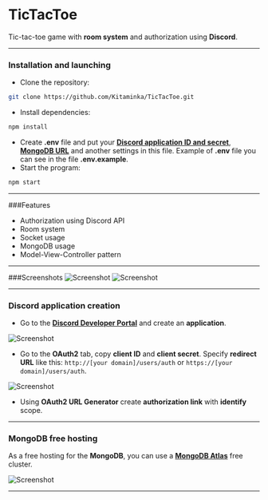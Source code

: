 # TicTacToe
Tic-tac-toe game with **room system** and authorization using **Discord**.
___
### Installation and launching
- Clone the repository:
```bash
git clone https://github.com/Kitaminka/TicTacToe.git
```
- Install dependencies:
```bash
npm install
```
- Create **.env** file and put your [**Discord application ID and secret**](#discord-application-creation), [**MongoDB URL**](#mongodb-free-hosting) and another settings in this file. Example of **.env** file you can see in the file **.env.example**.
- Start the program:
```bash
npm start
```
___
###Features
- Authorization using Discord API
- Room system
- Socket usage
- MongoDB usage
- Model-View-Controller pattern
___
###Screenshots
![Screenshot](https://i.imgur.com/GhvXqfl.png)
![Screenshot](https://i.imgur.com/LdEiWJC.png)
___
### Discord application creation
- Go to the [**Discord Developer Portal**](https://discord.com/developers/applications) and create an **application**.

![Screenshot](https://i.imgur.com/wpxEvSK.png)
- Go to the **OAuth2** tab, copy **client ID** and **client secret**. Specify **redirect URL** like this: `http://[your domain]/users/auth` or `https://[your domain]/users/auth`.

![Screenshot](https://i.imgur.com/Jfpi7dk.png)
- Using **OAuth2 URL Generator** create **authorization link** with **identify** scope.
___
### MongoDB free hosting
As a free hosting for the **MongoDB**, you can use a [**MongoDB Atlas**](https://cloud.mongodb.com) free cluster.

![Screenshot](https://i.imgur.com/KmoA8Gc.png)
___